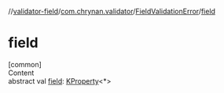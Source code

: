//[validator-field](../../../index.md)/[com.chrynan.validator](../index.md)/[FieldValidationError](index.md)/[field](field.md)



# field  
[common]  
Content  
abstract val [field](field.md): [KProperty](https://kotlinlang.org/api/latest/jvm/stdlib/kotlin.reflect/-k-property/index.html)<*>  



